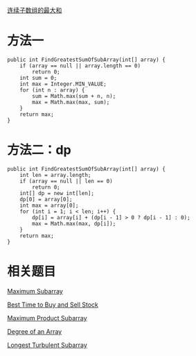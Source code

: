 [连续子数组的最大和](https://www.nowcoder.com/practice/459bd355da1549fa8a49e350bf3df484?tpId=13&tqId=11183&tPage=1&rp=1&ru=/ta/coding-interviews&qru=/ta/coding-interviews/question-ranking&from=cyc_github)

# 方法一

    public int FindGreatestSumOfSubArray(int[] array) {
        if (array == null || array.length == 0)
            return 0;
        int sum = 0;
        int max = Integer.MIN_VALUE;
        for (int n : array) {
            sum = Math.max(sum + n, n);
            max = Math.max(max, sum);
        }
        return max;
    }

# 方法二：dp

    public int FindGreatestSumOfSubArray(int[] array) {
        int len = array.length;
        if (array == null || len == 0)
            return 0;
        int[] dp = new int[len];
        dp[0] = array[0];
        int max = array[0];
        for (int i = 1; i < len; i++) {
            dp[i] = array[i] + (dp[i - 1] > 0 ? dp[i - 1] : 0);
            max = Math.max(max, dp[i]);
        }
        return max;
    }



# 相关题目

[Maximum Subarray](https://leetcode.com/problems/maximum-subarray/)

[Best Time to Buy and Sell Stock](https://leetcode.com/problems/best-time-to-buy-and-sell-stock/)

[Maximum Product Subarray](https://leetcode.com/problems/maximum-product-subarray/)

[Degree of an Array](https://leetcode.com/problems/degree-of-an-array/)

[Longest Turbulent Subarray](https://leetcode.com/problems/longest-turbulent-subarray/)
